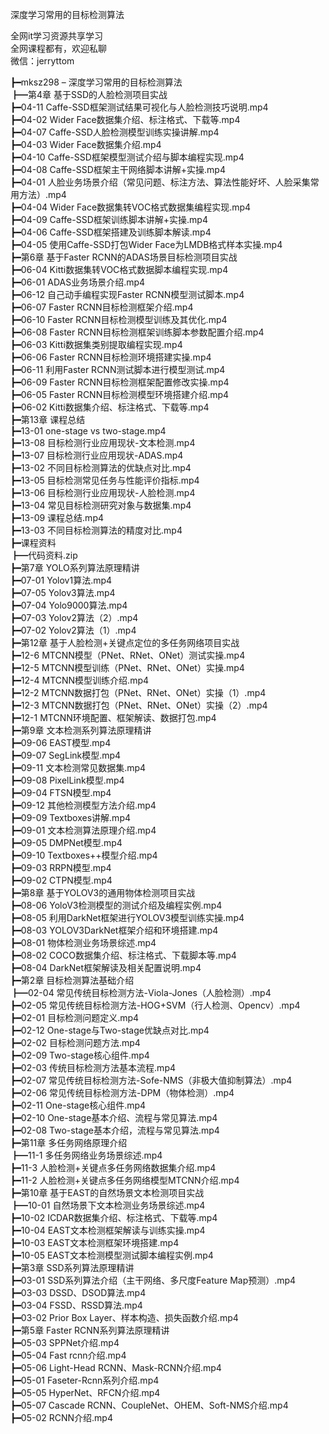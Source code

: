 深度学习常用的目标检测算法

全网it学习资源共享学习<br>全网课程都有，欢迎私聊<br>微信：jerryttom<br>

┣━mksz298 – 深度学习常用的目标检测算法<br> ┣━第4章 基于SSD的人脸检测项目实战<br> ┣━04-11 Caffe-SSD框架测试结果可视化与人脸检测技巧说明.mp4<br> ┣━04-02 Wider Face数据集介绍、标注格式、下载等.mp4<br> ┣━04-07 Caffe-SSD人脸检测模型训练实操讲解.mp4<br> ┣━04-03 Wider Face数据集介绍.mp4<br> ┣━04-10 Caffe-SSD框架模型测试介绍与脚本编程实现.mp4<br> ┣━04-08 Caffe-SSD框架主干网络脚本讲解+实操.mp4<br> ┣━04-01 人脸业务场景介绍（常见问题、标注方法、算法性能好坏、人脸采集常用方法）.mp4<br> ┣━04-04 Wider Face数据集转VOC格式数据集编程实现.mp4<br> ┣━04-09 Caffe-SSD框架训练脚本讲解+实操.mp4<br> ┣━04-06 Caffe-SSD框架搭建及训练脚本解读.mp4<br> ┣━04-05 使用Caffe-SSD打包Wider Face为LMDB格式样本实操.mp4<br> ┣━第6章 基于Faster RCNN的ADAS场景目标检测项目实战<br> ┣━06-04 Kitti数据集转VOC格式数据脚本编程实现.mp4<br> ┣━06-01 ADAS业务场景介绍.mp4<br> ┣━06-12 自己动手编程实现Faster RCNN模型测试脚本.mp4<br> ┣━06-07 Faster RCNN目标检测框架介绍.mp4<br> ┣━06-10 Faster RCNN目标检测模型训练及其优化.mp4<br> ┣━06-08 Faster RCNN目标检测框架训练脚本参数配置介绍.mp4<br> ┣━06-03 Kitti数据集类别提取编程实现.mp4<br> ┣━06-06 Faster RCNN目标检测环境搭建实操.mp4<br> ┣━06-11 利用Faster RCNN测试脚本进行模型测试.mp4<br> ┣━06-09 Faster RCNN目标检测框架配置修改实操.mp4<br> ┣━06-05 Faster RCNN目标检测模型环境搭建介绍.mp4<br> ┣━06-02 Kitti数据集介绍、标注格式、下载等.mp4<br> ┣━第13章 课程总结<br> ┣━13-01 one-stage vs two-stage.mp4<br> ┣━13-08 目标检测行业应用现状-文本检测.mp4<br> ┣━13-07 目标检测行业应用现状-ADAS.mp4<br> ┣━13-02 不同目标检测算法的优缺点对比.mp4<br> ┣━13-05 目标检测常见任务与性能评价指标.mp4<br> ┣━13-06 目标检测行业应用现状-人脸检测.mp4<br> ┣━13-04 常见目标检测研究对象与数据集.mp4<br> ┣━13-09 课程总结.mp4<br> ┣━13-03 不同目标检测算法的精度对比.mp4<br> ┣━课程资料<br> ┣━代码资料.zip<br> ┣━第7章 YOLO系列算法原理精讲<br> ┣━07-01 Yolov1算法.mp4<br> ┣━07-05 Yolov3算法.mp4<br> ┣━07-04 Yolo9000算法.mp4<br> ┣━07-03 Yolov2算法（2）.mp4<br> ┣━07-02 Yolov2算法（1）.mp4<br> ┣━第12章 基于人脸检测+关键点定位的多任务网络项目实战<br> ┣━12-6 MTCNN模型（PNet、RNet、ONet）测试实操.mp4<br> ┣━12-5 MTCNN模型训练（PNet、RNet、ONet）实操.mp4<br> ┣━12-4 MTCNN模型训练介绍.mp4<br> ┣━12-2 MTCNN数据打包（PNet、RNet、ONet）实操（1）.mp4<br> ┣━12-3 MTCNN数据打包（PNet、RNet、ONet）实操（2）.mp4<br> ┣━12-1 MTCNN环境配置、框架解读、数据打包.mp4<br> ┣━第9章 文本检测系列算法原理精讲<br> ┣━09-06 EAST模型.mp4<br> ┣━09-07 SegLink模型.mp4<br> ┣━09-11 文本检测常见数据集.mp4<br> ┣━09-08 PixelLink模型.mp4<br> ┣━09-04 FTSN模型.mp4<br> ┣━09-12 其他检测模型方法介绍.mp4<br> ┣━09-09 Textboxes讲解.mp4<br> ┣━09-01 文本检测算法原理介绍.mp4<br> ┣━09-05 DMPNet模型.mp4<br> ┣━09-10 Textboxes++模型介绍.mp4<br> ┣━09-03 RRPN模型.mp4<br> ┣━09-02 CTPN模型.mp4<br> ┣━第8章 基于YOLOV3的通用物体检测项目实战<br> ┣━08-06 YoloV3检测模型的测试介绍及编程实例.mp4<br> ┣━08-05 利用DarkNet框架进行YOLOV3模型训练实操.mp4<br> ┣━08-03 YOLOV3DarkNet框架介绍和环境搭建.mp4<br> ┣━08-01 物体检测业务场景综述.mp4<br> ┣━08-02 COCO数据集介绍、标注格式、下载脚本等.mp4<br> ┣━08-04 DarkNet框架解读及相关配置说明.mp4<br> ┣━第2章 目标检测算法基础介绍<br> ┣━02-04 常见传统目标检测方法-Viola-Jones（人脸检测）.mp4<br> ┣━02-05 常见传统目标检测方法-HOG+SVM（行人检测、Opencv）.mp4<br> ┣━02-01 目标检测问题定义.mp4<br> ┣━02-12 One-stage与Two-stage优缺点对比.mp4<br> ┣━02-02 目标检测问题方法.mp4<br> ┣━02-09 Two-stage核心组件.mp4<br> ┣━02-03 传统目标检测方法基本流程.mp4<br> ┣━02-07 常见传统目标检测方法-Sofe-NMS（非极大值抑制算法）.mp4<br> ┣━02-06 常见传统目标检测方法-DPM（物体检测）.mp4<br> ┣━02-11 One-stage核心组件.mp4<br> ┣━02-10 One-stage基本介绍、流程与常见算法.mp4<br> ┣━02-08 Two-stage基本介绍，流程与常见算法.mp4<br> ┣━第11章 多任务网络原理介绍<br> ┣━11-1 多任务网络业务场景综述.mp4<br> ┣━11-3 人脸检测+关键点多任务网络数据集介绍.mp4<br> ┣━11-2 人脸检测+关键点多任务网络模型MTCNN介绍.mp4<br> ┣━第10章 基于EAST的自然场景文本检测项目实战<br> ┣━10-01 自然场景下文本检测业务场景综述.mp4<br> ┣━10-02 ICDAR数据集介绍、标注格式、下载等.mp4<br> ┣━10-04 EAST文本检测框架解读与训练实操.mp4<br> ┣━10-03 EAST文本检测框架环境搭建.mp4<br> ┣━10-05 EAST文本检测模型测试脚本编程实例.mp4<br> ┣━第3章 SSD系列算法原理精讲<br> ┣━03-01 SSD系列算法介绍（主干网络、多尺度Feature Map预测）.mp4<br> ┣━03-03 DSSD、DSOD算法.mp4<br> ┣━03-04 FSSD、RSSD算法.mp4<br> ┣━03-02 Prior Box Layer、样本构造、损失函数介绍.mp4<br> ┣━第5章 Faster RCNN系列算法原理精讲<br> ┣━05-03 SPPNet介绍.mp4<br> ┣━05-04 Fast rcnn介绍.mp4<br> ┣━05-06 Light-Head RCNN、Mask-RCNN介绍.mp4<br> ┣━05-01 Faseter-Rcnn系列介绍.mp4<br> ┣━05-05 HyperNet、RFCN介绍.mp4<br> ┣━05-07 Cascade RCNN、CoupleNet、OHEM、Soft-NMS介绍.mp4<br> ┣━05-02 RCNN介绍.mp4